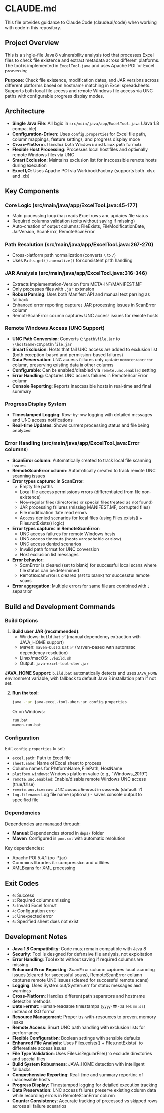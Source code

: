# CLAUDE.md

This file provides guidance to Claude Code (claude.ai/code) when working with code in this repository.

## Project Overview

This is a single-file Java 8 vulnerability analysis tool that processes Excel files to check file existence and extract metadata across different platforms. The tool is implemented in `ExcelTool.java` and uses Apache POI for Excel processing.

**Purpose**: Check file existence, modification dates, and JAR versions across different platforms based on hostname matching in Excel spreadsheets. Supports both local file access and remote Windows file access via UNC paths with configurable progress display modes.

## Architecture

- **Single Java File**: All logic in `src/main/java/app/ExcelTool.java` (Java 1.8 compatible)
- **Configuration-Driven**: Uses `config.properties` for Excel file path, column mappings, feature settings, and progress display mode
- **Cross-Platform**: Handles both Windows and Linux path formats
- **Flexible Host Processing**: Processes local host files and optionally remote Windows files via UNC
- **Smart Exclusion**: Maintains exclusion list for inaccessible remote hosts during execution
- **Excel I/O**: Uses Apache POI via WorkbookFactory (supports both .xlsx and .xls)

## Key Components

### Core Logic (src/main/java/app/ExcelTool.java:45-177)
- Main processing loop that reads Excel rows and updates file status
- Required columns validation (exits without saving if missing)
- Auto-creation of output columns: FileExists, FileModificationDate, JarVersion, ScanError, RemoteScanError

### Path Resolution (src/main/java/app/ExcelTool.java:267-270)
- Cross-platform path normalization (converts `\` to `/`)
- Uses `Paths.get().normalize()` for consistent path handling

### JAR Analysis (src/main/java/app/ExcelTool.java:316-346)
- Extracts Implementation-Version from META-INF/MANIFEST.MF
- Only processes files with `.jar` extension
- **Robust Parsing**: Uses both Manifest API and manual text parsing as fallback
- Enhanced error reporting captures JAR processing issues in ScanError column
- RemoteScanError column captures UNC access issues for remote hosts

### Remote Windows Access (UNC Support)
- **UNC Path Conversion**: Converts `C:\path\file.jar` to `\\hostname\C$\path\file.jar`
- **Smart Exclusion**: Hosts that fail UNC access are added to exclusion list (both exception-based and permission-based failures)
- **Data Preservation**: UNC access failures only update `RemoteScanError` column, preserving existing data in other columns
- **Configurable**: Can be enabled/disabled via `remote.unc.enabled` setting
- **Error Handling**: Captures UNC access failures in RemoteScanError column
- **Console Reporting**: Reports inaccessible hosts in real-time and final summary

### Progress Display System
- **Timestamped Logging**: Row-by-row logging with detailed messages and UNC access notifications  
- **Real-time Updates**: Shows current processing status and file being analyzed

### Error Handling (src/main/java/app/ExcelTool.java:Error columns)
- **ScanError column**: Automatically created to track local file scanning issues
- **RemoteScanError column**: Automatically created to track remote UNC scanning issues
- **Error types captured in ScanError**:
  - Empty file paths
  - Local file access permissions errors (differentiated from file non-existence)
  - Non-regular files (directories or special files treated as not found)
  - JAR processing failures (missing MANIFEST.MF, corrupted files)
  - File modification date read errors
  - Access denied scenarios for local files (using Files.exists() + Files.notExists() logic)
- **Error types captured in RemoteScanError**:
  - UNC access failures for remote Windows hosts
  - UNC access timeouts (hosts unreachable or slow)
  - UNC access denied scenarios
  - Invalid path format for UNC conversion
  - Host exclusion list messages
- **Error behavior**: 
  - ScanError is cleared (set to blank) for successful local scans where file status can be determined
  - RemoteScanError is cleared (set to blank) for successful remote scans
- **Error aggregation**: Multiple errors for same file are combined with `;` separator

## Build and Development Commands

### Build Options

1. **Build uber JAR (recommended)**:
   - Windows: `build.bat` ✅ (manual dependency extraction with JAVA_HOME support)
   - Maven: `maven-build.bat` ✅ (Maven-based with automatic dependency resolution)
   - Linux/macOS: `./build.sh`
   - Output: `java-excel-tool-uber.jar`

**JAVA_HOME Support**: `build.bat` automatically detects and uses `JAVA_HOME` environment variable, with fallback to default Java 8 installation path if not set.

2. **Run the tool**:
   ```bash
   java -jar java-excel-tool-uber.jar config.properties
   ```
   Or on Windows:
   ```cmd
   run.bat
   maven-run.bat
   ```

### Configuration

Edit `config.properties` to set:
- `excel.path`: Path to Excel file
- `sheet.name`: Name of Excel sheet to process
- Column names for PlatformName, FilePath, HostName
- `platform.windows`: Windows platform value (e.g., "Windows_2019")
- `remote.unc.enabled`: Enable/disable remote Windows UNC access (true/false)
- `remote.unc.timeout`: UNC access timeout in seconds (default: 7)
- `log.filename`: Log file name (optional) - saves console output to specified file

### Dependencies

Dependencies are managed through:
- **Manual**: Dependencies stored in `deps/` folder
- **Maven**: Configured in `pom.xml` with automatic resolution

Key dependencies:
- Apache POI 5.4.1 (poi-*.jar)
- Commons libraries for compression and utilities  
- XMLBeans for XML processing

## Exit Codes

- `0`: Success
- `2`: Required columns missing
- `3`: Invalid Excel format
- `4`: Configuration error  
- `5`: Unexpected error
- `6`: Specified sheet does not exist

## Development Notes

- **Java 1.8 Compatibility**: Code must remain compatible with Java 8
- **Security**: Tool is designed for defensive file analysis, not exploitation
- **Error Handling**: Tool exits without saving if required columns are missing
- **Enhanced Error Reporting**: ScanError column captures local scanning issues (cleared for successful scans), RemoteScanError column captures remote UNC issues (cleared for successful remote scans)
- **Logging**: Uses System.out/System.err for status messages and warnings
- **Cross-Platform**: Handles different path separators and hostname detection methods
- **Date Format**: Human-readable timestamps (`yyyy-MM-dd HH:mm:ss`) instead of ISO format
- **Resource Management**: Proper try-with-resources to prevent memory leaks
- **Remote Access**: Smart UNC path handling with exclusion lists for performance
- **Flexible Configuration**: Boolean settings with sensible defaults
- **Enhanced File Analysis**: Uses Files.exists() + Files.notExists() to differentiate access issues
- **File Type Validation**: Uses Files.isRegularFile() to exclude directories and special files
- **Build System Robustness**: JAVA_HOME detection with intelligent fallbacks
- **Comprehensive Reporting**: Real-time and summary reporting of inaccessible hosts
- **Progress Display**: Timestamped logging for detailed execution tracking
- **Data Preservation**: UNC access failures preserve existing column data while recording errors in RemoteScanError column
- **Counter Consistency**: Accurate tracking of processed vs skipped rows across all failure scenarios